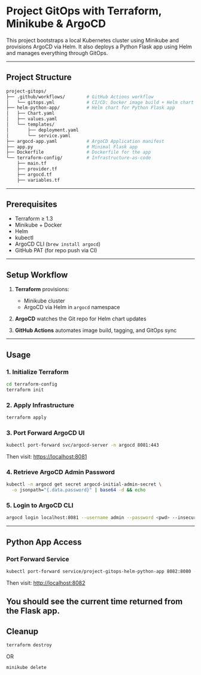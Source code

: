 # Project GitOps with Terraform, Minikube & ArgoCD

This project bootstraps a local Kubernetes cluster using Minikube and provisions ArgoCD via Helm. It also deploys a Python Flask app using Helm and manages everything through GitOps.

---

## Project Structure

```bash
project-gitops/
├── .github/workflows/        # GitHub Actions workflow
│   └── gitops.yml            # CI/CD: Docker image build + Helm chart update
├── helm-python-app/          # Helm chart for Python Flask app
│   ├── Chart.yaml
│   ├── values.yaml
│   └── templates/
│       ├── deployment.yaml
│       └── service.yaml
├── argocd-app.yaml           # ArgoCD Application manifest
├── app.py                    # Minimal Flask app
├── Dockerfile                # Dockerfile for the app
└── terraform-config/         # Infrastructure-as-code
    ├── main.tf
    ├── provider.tf
    ├── argocd.tf
    ├── variables.tf
```

---

## Prerequisites

- Terraform ≥ 1.3
- Minikube + Docker
- Helm
- kubectl
- ArgoCD CLI (`brew install argocd`)
- GitHub PAT (for repo push via CI)

---

## Setup Workflow

1. **Terraform** provisions:
   - Minikube cluster
   - ArgoCD via Helm in `argocd` namespace

2. **ArgoCD** watches the Git repo for Helm chart updates

3. **GitHub Actions** automates image build, tagging, and GitOps sync

---

## Usage

### 1. Initialize Terraform
```bash
cd terraform-config
terraform init
```

### 2. Apply Infrastructure
```bash
terraform apply
```

### 3. Port Forward ArgoCD UI
```bash
kubectl port-forward svc/argocd-server -n argocd 8081:443
```
Then visit: [https://localhost:8081](https://localhost:8081)

### 4. Retrieve ArgoCD Admin Password
```bash
kubectl -n argocd get secret argocd-initial-admin-secret \
  -o jsonpath="{.data.password}" | base64 -d && echo
```

### 5. Login to ArgoCD CLI
```bash
argocd login localhost:8081 --username admin --password <pwd> --insecure
```

---

## Python App Access

### Port Forward Service
```bash
kubectl port-forward service/project-gitops-helm-python-app 8082:8080 -n default
```
Then visit: [http://localhost:8082](http://localhost:8082)

You should see the current time returned from the Flask app.
---

## Cleanup
```bash
terraform destroy
```
OR
```bash
minikube delete
```

